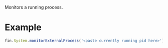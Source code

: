 Monitors a running process.
# Example

```js
fin.System.monitorExternalProcess('<paste currently running pid here>').then(payload => console.log(payload)).catch(err => console.error(err));
```
